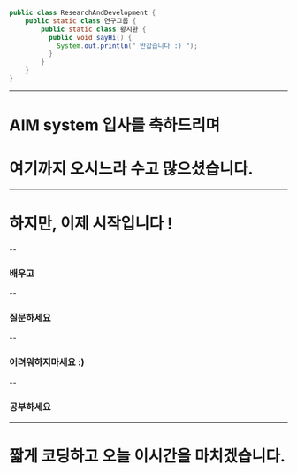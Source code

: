 <!--class: center, middle, inverse-->

```java
public class ResearchAndDevelopment {
    public static class 연구그룹 {
        public static class 황지환 {
          public void sayHi() {
            System.out.println(" 반갑습니다 :) ");
          }
        }
    }
}
```


---

# AIM system 입사를 축하드리며

# 여기까지 오시느라 수고 많으셨습니다.

---

# 하지만, 이제 시작입니다 !

--

### 배우고

--

### 질문하세요

--

### 어려워하지마세요 :)

--

### 공부하세요

---

# 짧게 코딩하고 오늘 이시간을 마치겠습니다.